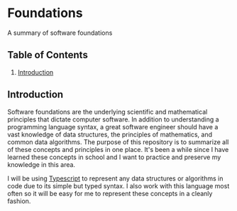 # Foundations

A summary of software foundations

## Table of Contents

1. [Introduction](#introduction)

## Introduction

Software foundations are the underlying scientific and mathematical principles that dictate computer software. In addition to understanding a programming language syntax, a great software engineer should have a vast knowledge of data structures, the principles of mathematics, and common data algorithms. The purpose of this repository is to summarize all of these concepts and principles in one place. It's been a while since I have learned these concepts in school and I want to practice and preserve my knowledge in this area.

I will be using [Typescript](https://www.typescriptlang.org/) to represent any data structures or algorithms in code due to its simple but typed syntax. I also work with this language most often so it will be easy for me to represent these concepts in a cleanly fashion.
